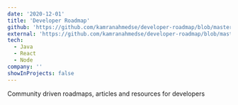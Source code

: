 ```yaml
---
date: '2020-12-01'
title: 'Developer Roadmap'
github: 'https://github.com/kamranahmedse/developer-roadmap/blob/master/readme.md'
external: 'https://github.com/kamranahmedse/developer-roadmap/blob/master/readme.md'
tech:
  - Java
  - React
  - Node
company: ''
showInProjects: false
---
```


Community driven roadmaps, articles and resources for developers
